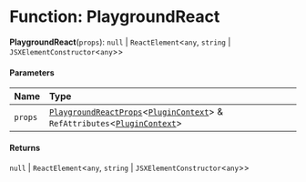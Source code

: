 # Function: PlaygroundReact

**PlaygroundReact**(`props`): `null` | `ReactElement`<`any`, `string` | `JSXElementConstructor`<`any`>>

#### Parameters

| Name | Type |
| :------ | :------ |
| `props` | [`PlaygroundReactProps`](/en/auto-docs/playground-react/interfaces/PlaygroundReactProps.md)<[`PluginContext`](/en/auto-docs/playground-react/variables/PluginContext-1.md)> & `RefAttributes`<[`PluginContext`](/en/auto-docs/playground-react/variables/PluginContext-1.md)> |

#### Returns

`null` | `ReactElement`<`any`, `string` | `JSXElementConstructor`<`any`>>
